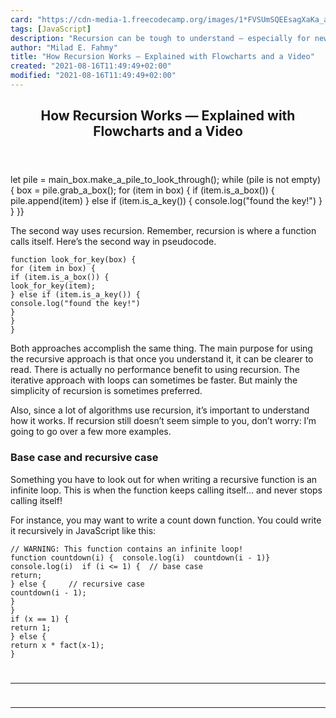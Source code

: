 ```yaml
---
card: "https://cdn-media-1.freecodecamp.org/images/1*FVSUmSQEEsagXaKa_ajtvA.png"
tags: [JavaScript]
description: "Recursion can be tough to understand — especially for new pro"
author: "Milad E. Fahmy"
title: "How Recursion Works — Explained with Flowcharts and a Video"
created: "2021-08-16T11:49:49+02:00"
modified: "2021-08-16T11:49:49+02:00"
---
```

<div class="site-wrapper">
<main id="site-main" class="site-main outer">
<div class="inner">
<article class="post-full post tag-javascript tag-web-development tag-programming tag-technology tag-startup no-image no-image">
<header class="post-full-header">
<h1 class="post-full-title">How Recursion Works — Explained with Flowcharts and a Video</h1>
</header>
<section class="post-full-content">
<div class="post-content">
let pile = main_box.make_a_pile_to_look_through();
while (pile is not empty) {
box = pile.grab_a_box();
for (item in box) {
if (item.is_a_box()) {
pile.append(item)
} else if (item.is_a_key()) {
console.log("found the key!")
}
}
}}</code></pre><p>The second way uses recursion. Remember, recursion is where a function calls itself. Here’s the second way in pseudocode.</p><pre><code class="language-javascript">function look_for_key(box) {
for (item in box) {
if (item.is_a_box()) {
look_for_key(item);
} else if (item.is_a_key()) {
console.log("found the key!")
}
}
}</code></pre><p>Both approaches accomplish the same thing. The main purpose for using the recursive approach is that once you understand it, it can be clearer to read. There is actually no performance benefit to using recursion. The iterative approach with loops can sometimes be faster. But mainly the simplicity of recursion is sometimes preferred.</p><p>Also, since a lot of algorithms use recursion, it’s important to understand how it works. If recursion still doesn’t seem simple to you, don’t worry: I’m going to go over a few more examples.</p><h3 id="base-case-and-recursive-case">Base case and recursive case</h3><p>Something you have to look out for when writing a recursive function is an infinite loop. This is when the function keeps calling itself… and never stops calling itself!</p><p>For instance, you may want to write a count down function. You could write it recursively in JavaScript like this:</p><pre><code class="language-javascript">// WARNING: This function contains an infinite loop!
function countdown(i) {  console.log(i)  countdown(i - 1)}
console.log(i)  if (i &lt;= 1) {  // base case
return;
} else {     // recursive case
countdown(i - 1);
}
}
if (x == 1) {
return 1;
} else {
return x * fact(x-1);
}
</div>
<hr>
<hr>
</section>
</article>
</div>
</main>
</div>
<!-- Google Tag Manager (noscript) -->
<!-- End Google Tag Manager (noscript) -->
